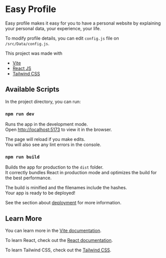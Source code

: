 # Easy Profile

Easy profile makes it easy for you to have a personal website by explaining your personal data, your experience, your life.

To modify profile details, you can edit `config.js` file on `/src/Data/config.js`.

This project was made with 
+ [Vite](https://github.com/vitejs/vite)
+ [React JS](https://github.com/facebook/react/)
+ [Tailwind CSS](https://github.com/tailwindlabs/tailwindcss)

## Available Scripts

In the project directory, you can run:

### `npm run dev`

Runs the app in the development mode.<br />
Open [http://localhost:5173](http://localhost:5173) to view it in the browser.

The page will reload if you make edits.<br />
You will also see any lint errors in the console.

### `npm run build`

Builds the app for production to the `dist` folder.<br />
It correctly bundles React in production mode and optimizes the build for the best performance.

The build is minified and the filenames include the hashes.<br />
Your app is ready to be deployed!

See the section about [deployment](https://facebook.github.io/create-react-app/docs/deployment) for more information.

## Learn More

You can learn more in the [Vite documentation](https://vitejs.dev/guide/).

To learn React, check out the [React documentation](https://reactjs.org/).

To learn Tailwind CSS, check out the [Tailwind CSS](https://tailwindcss.com/).

